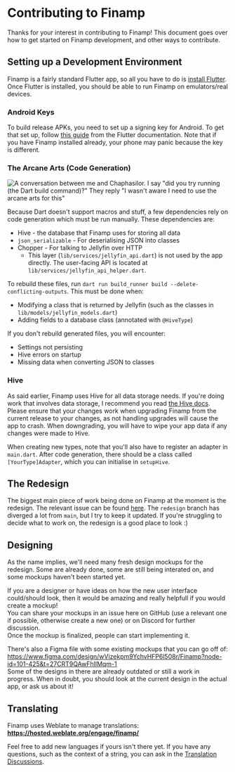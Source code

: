 # Contributing to Finamp

Thanks for your interest in contributing to Finamp! This document goes over how to get started on Finamp development, and other ways to contribute.

## Setting up a Development Environment

Finamp is a fairly standard Flutter app, so all you have to do is [install Flutter](https://docs.flutter.dev/get-started/install). Once Flutter is installed, you should be able to run Finamp on emulators/real devices.

### Android Keys

To build release APKs, you need to set up a signing key for Android. To get that set up, follow [this guide](https://docs.flutter.dev/deployment/android#signing-the-app) from the Flutter documentation. Note that if you have Finamp installed already, your phone may panic because the key is different.

### The Arcane Arts (Code Generation)

![A conversation between me and Chaphasilor. I say "did you try running (the Dart build command)?" They reply "I wasn't aware I need to use the arcane arts for this"](assets/arcane-arts.png)

Because Dart doesn't support macros and stuff, a few dependencies rely on code generation which must be run manually. These dependencies are:

* Hive - the database that Finamp uses for storing all data
* `json_serializable` - For deserialising JSON into classes
* Chopper - For talking to Jellyfin over HTTP
    * This layer (`lib/services/jellyfin_api.dart`) is not used by the app directly. The user-facing API is located at `lib/services/jellyfin_api_helper.dart`.

To rebuild these files, run `dart run build_runner build --delete-conflicting-outputs`. This must be done when:

* Modifying a class that is returned by Jellyfin (such as the classes in `lib/models/jellyfin_models.dart`)
* Adding fields to a database class (annotated with `@HiveType`)

If you don't rebuild generated files, you will encounter:

* Settings not persisting
* Hive errors on startup
* Missing data when converting JSON to classes

### Hive

As said earlier, Finamp uses Hive for all data storage needs. If you're doing work that involves data storage, I recommend you read [the Hive docs](https://docs.hivedb.dev/#/). Please ensure that your changes work when upgrading Finamp from the current release to your changes, as not handling upgrades will cause the app to crash. When downgrading, you will have to wipe your app data if any changes were made to Hive.

When creating new types, note that you'll also have to register an adapter in `main.dart`. After code generation, there should be a class called `[YourType]Adapter`, which you can initialise in `setupHive`.

## The Redesign

The biggest main piece of work being done on Finamp at the moment is the redesign. The relevant issue can be found [here](https://github.com/jmshrv/finamp/issues/220). The `redesign` branch has diverged a lot from `main`, but I try to keep it updated. If you're struggling to decide what to work on, the redesign is a good place to look :)

## Designing

As the name implies, we'll need many fresh design mockups for the redesign. Some are already done, some are still being interated on, and some mockups haven't been started yet.

If you are a designer or have ideas on how the new user interface could/should look, then it would be amazing and really helpfull if you would create a mockup!  
You can share your mockups in an issue here on GitHub (use a relevant one if possible, otherwise create a new one) or on Discord for further discussion.  
Once the mockup is finalized, people can start implementing it.

There's also a Figma file with some existing mockups that you can go off of: <https://www.figma.com/design/wVizekpm9YchvHFP6l508r/Finamp?node-id=101-425&t=27CRT9QAwFhlIMqm-1>  
Some of the designs in there are already outdated or still a work in progress. When in doubt, you should look at the current design in the actual app, or ask us about it!

## Translating

Finamp uses Weblate to manage translations: **https://hosted.weblate.org/engage/finamp/**

Feel free to add new languages if yours isn't there yet. If you have any questions, such as the context of a string, you can ask in the [Translation Discussions](https://github.com/jmshrv/finamp/discussions/categories/translations).
